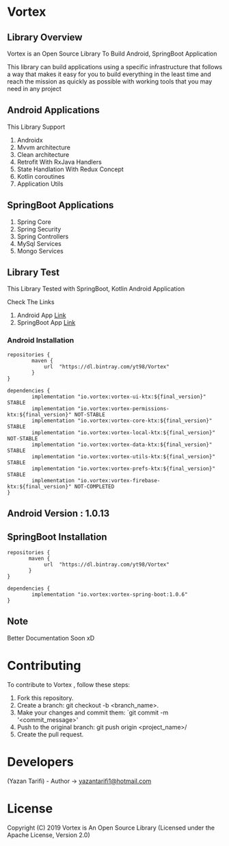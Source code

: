 # Vortex

## Library Overview

Vortex is an Open Source Library To Build Android, SpringBoot Application 

This library can build applications using a specific infrastructure that follows a way that makes it easy for you to build everything in the least time and reach the mission as quickly as possible with working tools that you may need in any project

## Android Applications

This Library Support 
1. Androidx
2. Mvvm architecture
3. Clean architecture
4. Retrofit With RxJava Handlers
5. State Handlation With Redux Concept
6. Kotlin coroutines
7. Application Utils

## SpringBoot Applications
1. Spring Core
2. Spring Security
3. Spring Controllers
4. MySql Services
5. Mongo Services

## Library Test

This Library Tested with SpringBoot, Kotlin Android Application

Check The Links

1. Android App [Link](https://github.com/Yazan98/Destiny)
2. SpringBoot App [Link](https://github.com/Yazan98/Destiny-Api)

### Android Installation

```
repositories {
        maven {
            url  "https://dl.bintray.com/yt98/Vortex"
        }
}
```

```
dependencies {
        implementation "io.vortex:vortex-ui-ktx:${final_version}" STABLE
        implementation "io.vortex:vortex-permissions-ktx:${final_version}" NOT-STABLE
        implementation "io.vortex:vortex-core-ktx:${final_version}" STABLE
        implementation "io.vortex:vortex-local-ktx:${final_version}" NOT-STABLE
        implementation "io.vortex:vortex-data-ktx:${final_version}" STABLE
        implementation "io.vortex:vortex-utils-ktx:${final_version}" STABLE
        implementation "io.vortex:vortex-prefs-ktx:${final_version}" STABLE
        implementation "io.vortex:vortex-firebase-ktx:${final_version}" NOT-COMPLETED
}
```

## Android Version : 1.0.13

## SpringBoot Installation

```
repositories {
       maven {
            url  "https://dl.bintray.com/yt98/Vortex"
       }
}
```

```
dependencies {
        implementation "io.vortex:vortex-spring-boot:1.0.6"
}
```

## Note
Better Documentation Soon xD

# Contributing


To contribute to Vortex , follow these steps:

1. Fork this repository.
2. Create a branch: git checkout -b <branch_name>.
3. Make your changes and commit them: `git commit -m '<commit_message>'
4. Push to the original branch: git push origin <project_name>/<location>
5. Create the pull request.

# Developers

(Yazan Tarifi) - Author -> yazantarifi1@hotmail.com

# License

Copyright (C) 2019 Vortex is An Open Source Library  (Licensed under the Apache License, Version 2.0)
